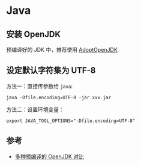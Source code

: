 # Java

## 安装 OpenJDK

预编译好的 JDK 中，推荐使用 [AdoptOpenJDK](https://adoptopenjdk.net/)

## 设定默认字符集为 UTF-8

方法一：直接传参数给 `java`:

```
java -Dfile.encoding=UTF-8 -jar xxx.jar
```

方法二：设置环境变量：

```shell
export JAVA_TOOL_OPTIONS="-Dfile.encoding=UTF-8"
```



## 参考

- [多种预编译的 OpenJDK 对比](https://stackoverflow.com/questions/52431764/difference-between-openjdk-and-adoptopenjdk)
